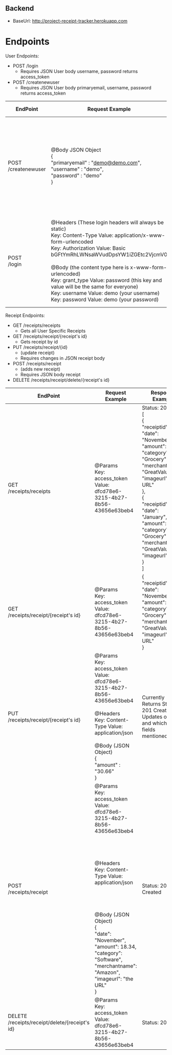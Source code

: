 ## Backend

* BaseUrl: http://project-receipt-tracker.herokuapp.com

# Endpoints

User Endpoints:
* POST /login 
  * Requires JSON User body username, password  returns access_token
* POST /createnewuser 
  * Requires JSON User body primaryemail, username, password  returns access_token

| EndPoint               	| Request Example                                                                                                                                                                                                                                                                                                                                                                                                                                          	| Response Example                                                                                                                                                                          	|
|------------------------	|----------------------------------------------------------------------------------------------------------------------------------------------------------------------------------------------------------------------------------------------------------------------------------------------------------------------------------------------------------------------------------------------------------------------------------------------------------	|-------------------------------------------------------------------------------------------------------------------------------------------------------------------------------------------	|
| POST<br>/createnewuser 	| @Body JSON Object<br>{<br>        "primaryemail" : "demo@demo.com",<br>        "username" : "demo",<br>        "password" : "demo"<br>}                                                                                                                                                                                                                                                                                                                  	| Status: 201 Created<br>{<br>    "access_token": "e73f96a6-d60d-4abb-9802-1a567c7f97da",<br>    "token_type": "bearer",<br>    "expires_in": 3599,<br>    "scope": "read trust write"<br>} 	|
| POST<br>/login         	| @Headers (These login headers will always be static)<br>Key: Content-Type   Value: application/x-www-form-urlencoded<br>Key: Authorization   Value: Basic bGFtYmRhLWNsaWVudDpsYW1iZGEtc2VjcmV0<br><br>@Body (the content type here is x-www-form-urlencoded)<br>Key: grant_type   Value: password   (this key and value will be the same for everyone)<br>Key: username   Value: demo   (your username)<br>Key: password   Value: demo   (your password) 	| Status: 200 OK<br>{<br>    "access_token": "e73f96a6-d60d-4abb-9802-1a567c7f97da",<br>    "token_type": "bearer",<br>    "expires_in": 2625,<br>    "scope": "read trust write"<br>}      	|

Receipt Endpoints:
* GET /receipts/receipts
  * Gets all User Specific Receipts 
* GET /receipts/receipt/{receipt's id}
  * Gets receipt by id
* PUT /receipts/receipt/{id}
  * (update receipt)
  * Requires changes in JSON receipt body
* POST /receipts/receipt 
  * (adds new receipt)
  * Requires JSON body receipt
* DELETE /receipts/receipt/delete/{receipt's id}

| EndPoint                                          	| Request Example                                                                                                                                                                                                                                                                                                                                                            	| Response Example                                                                                                                                                                                                                                                                                                                                                                                                                                                 	|
|---------------------------------------------------	|----------------------------------------------------------------------------------------------------------------------------------------------------------------------------------------------------------------------------------------------------------------------------------------------------------------------------------------------------------------------------	|------------------------------------------------------------------------------------------------------------------------------------------------------------------------------------------------------------------------------------------------------------------------------------------------------------------------------------------------------------------------------------------------------------------------------------------------------------------	|
| GET <br>/receipts/receipts                        	| @Params<br>Key: access_token   Value: dfcd78e6-3215-4b27-8b56-43656e63beb4                                                                                                                                                                                                                                                                                                 	|  Status: 200 OK<br>[<br>    {<br>        "receiptid": 215,<br>        "date": "November",<br>        "amount": 22.34,<br>        "category": "Grocery",<br>        "merchantname": "GreatValue",<br>        "imageurl": "the URL"<br>    },<br>    {<br>        "receiptid": 222,<br>        "date": "January",<br>        "amount": 22.34,<br>        "category": "Grocery",<br>        "merchantname": "GreatValue",<br>        "imageurl": null<br>    }<br>] 	|
| GET<br>/receipts/receipt/{receipt's id}           	| @Params<br>Key: access_token   Value: dfcd78e6-3215-4b27-8b56-43656e63beb4                                                                                                                                                                                                                                                                                                 	| {<br>        "receiptid": 215,<br>        "date": "November",<br>        "amount": 22.34,<br>        "category": "Grocery",<br>        "merchantname": "GreatValue",<br>        "imageurl": "the URL"<br>}                                                                                                                                                                                                                                                       	|
| PUT<br>/receipts/receipt/{receipt's id}           	| @Params<br>Key: access_token   Value: dfcd78e6-3215-4b27-8b56-43656e63beb4<br><br>@Headers<br>Key: Content-Type   Value: application/json<br><br>@Body (JSON Object)<br>{<br>        "amount" : "30.66"<br>}                                                                                                                                                               	| Currently Returns Status: 201 Created<br>Updates object and whichever fields<br>mentioned.                                                                                                                                                                                                                                                                                                                                                                       	|
| POST<br>/receipts/receipt                         	| @Params<br>Key: access_token   Value: dfcd78e6-3215-4b27-8b56-43656e63beb4<br><br><br><br><br>@Headers<br>Key: Content-Type   Value: application/json<br><br><br><br><br>@Body (JSON Object)<br>{<br>        "date": "November",<br>        "amount": 18.34,<br>        "category": "Software",<br>        "merchantname": "Amazon",<br>        "imageurl": "the URL"<br>} 	| Status: 201 Created                                                                                                                                                                                                                                                                                                                                                                                                                                              	|
| DELETE<br>/receipts/receipt/delete/{receipt's id} 	| @Params<br>Key: access_token   Value: dfcd78e6-3215-4b27-8b56-43656e63beb4                                                                                                                                                                                                                                                                                                 	| Status: 200 OK                                                                                                                                                                                                                                                                                                                                                                                                                                                   	|
